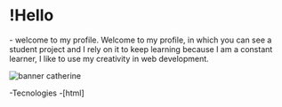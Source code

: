 <h1>!Hello</h1>
- welcome to my profile. 
Welcome to my profile, in which you can see a student project and I rely on it to keep learning because I am a constant learner, I like to use my creativity in web development.

![banner catherine](https://github.com/user-attachments/assets/e5eab6ac-d188-4409-87c9-d6ba47a73ffa)

-Tecnologies
-[html]


